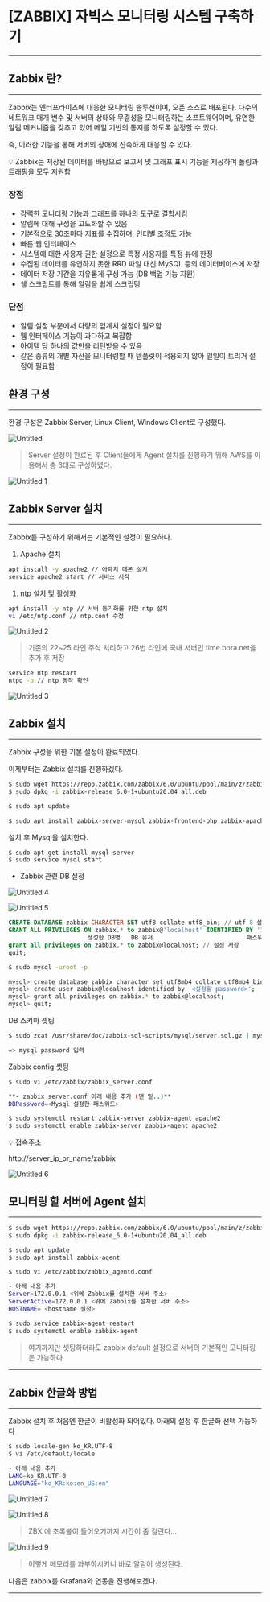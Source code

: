 # [ZABBIX] 자빅스 모니터링 시스템 구축하기

---

## Zabbix 란?

---

Zabbix는 엔터프라이즈에 대응한 모니터링 솔루션이며, 오픈 소스로 배포된다.
다수의 네트워크 매개 변수 및 서버의 상태와 무결성을 모니터링하는 소프트웨어이며, 유연한 알림 메커니즘을 갖추고 있어 메일 기반의 통지를 하도록 설정할 수 있다.

즉, 이러한 기능을 통해 서버의 장애에 신속하게 대응할 수 있다.

<aside>
💡 Zabbix는 저장된 데이터를 바탕으로 보고서 및 그래프 표시 기능을 제공하며 폴링과 트래핑을 모두 지원함

</aside>

### 장점

- 강력한 모니터링 기능과 그래프를 하나의 도구로 결합시킴
- 알림에 대해 구성을 고도화할 수 있음
- 기본적으로 30초마다 지표를 수집하며, 인터벌 조정도 가능
- 빠른 웹 인터페이스
- 시스템에 대한 사용자 권한 설정으로 특정 사용자를 특정 뷰에 한정
- 수집된 데이터를 유연하지 못한 RRD 파일 대신 MySQL 등의 데이터베이스에 저장
- 데이터 저장 기간을 자유롭게 구성 가능 (DB 백업 기능 지원)
- 쉘 스크립트를 통해 알림을 쉽게 스크립팅

### 단점

- 알림 설정 부분에서 다량의 임계치 설정이 필요함
- 웹 인터페이스 기능이 과다하고 복잡함
- 아이템 당 하나의 값만을 리턴받을 수 있음
- 같은 종류의 개별 자산을 모니터링할 때 템플릿이 적용되지 않아 일일이 트리거 설정이 필요함

## 환경 구성

---

환경 구성은 Zabbix Server, Linux Client, Windows Client로 구성했다.

![Untitled](https://user-images.githubusercontent.com/84123877/178692043-cd2d9d55-43f7-4903-b20b-3a8b89696fa0.png)

> Server 설정이 완료된 후 Client들에게 Agent 설치를 진행하기 위해 AWS를 이용해서 총 3대로 구성하였다.
> 

![Untitled 1](https://user-images.githubusercontent.com/84123877/178692009-96ff0eb7-3eb0-4835-980e-b8494cbbf3c6.png)

## Zabbix Server 설치

---

Zabbix를 구성하기 위해서는 기본적인 설정이 필요하다.

1. Apache 설치

```bash
apt install -y apache2 // 아파치 데몬 설치
service apache2 start // 서비스 시작
```

1. ntp 설치 및 활성화

```bash
apt install -y ntp // 서버 동기화를 위한 ntp 설치
vi /etc/ntp.conf // ntp.conf 수정
```

![Untitled 2](https://user-images.githubusercontent.com/84123877/178692012-a8cb8f69-8698-4861-a64d-c6d2033ba76a.png)

> 기존의 22~25 라인 주석 처리하고 26번 라인에 국내 서버인 time.bora.net을 추가 후 저장
> 

```bash
service ntp restart
ntpq -p // ntp 동작 확인
```

![Untitled 3](https://user-images.githubusercontent.com/84123877/178692016-b46624f0-a325-43f4-9c2d-51514ce67f41.png)

## Zabbix 설치

---

Zabbix 구성을 위한 기본 설정이 완료되었다.

이제부터는 Zabbix 설치를 진행하겠다.

```bash
$ sudo wget https://repo.zabbix.com/zabbix/6.0/ubuntu/pool/main/z/zabbix-release/zabbix-release_6.0-1+ubuntu20.04_all.deb
$ sudo dpkg -i zabbix-release_6.0-1+ubuntu20.04_all.deb

$ sudo apt update

$ sudo apt install zabbix-server-mysql zabbix-frontend-php zabbix-apache-conf zabbix-sql-scripts zabbix-agent
```

설치 후 Mysql을 설치한다.

```bash
$ sudo apt-get install mysql-server
$ sudo service mysql start
```

- Zabbix 관련 DB 설정

![Untitled 4](https://user-images.githubusercontent.com/84123877/178692019-acfc3f83-2f01-4c55-a94d-892bb9a3eee5.png)

![Untitled 5](https://user-images.githubusercontent.com/84123877/178692025-821b2444-e5f3-4473-af9d-b076ed94873e.png)

```sql
CREATE DATABASE zabbix CHARACTER SET utf8 collate utf8_bin; // utf 8 설정
GRANT ALL PRIVILEGES ON zabbix.* to zabbix@'localhost' IDENTIFIED BY '1234'; 
                      생성한 DB명   DB 유저                          패스워드
grant all privileges on zabbix.* to zabbix@localhost; // 설정 저장
quit;
```

```bash
$ sudo mysql -uroot -p

mysql> create database zabbix character set utf8mb4 collate utf8mb4_bin;
mysql> create user zabbix@localhost identified by '<설정할 password>';
mysql> grant all privileges on zabbix.* to zabbix@localhost;
mysql> quit;
```

DB 스키마 셋팅

```bash
$ sudo zcat /usr/share/doc/zabbix-sql-scripts/mysql/server.sql.gz | mysql -uzabbix -p zabbix

=> mysql password 입력
```

Zabbix config 셋팅

```bash
$ sudo vi /etc/zabbix/zabbix_server.conf

**- zabbix_server.conf 아래 내용 추가 (맨 밑..)**
DBPassword=<Mysql 설정한 패스워드>

$ sudo systemctl restart zabbix-server zabbix-agent apache2
$ sudo systemctl enable zabbix-server zabbix-agent apache2
```

<aside>
💡 접속주소

http://server_ip_or_name/zabbix

</aside>

![Untitled 6](https://user-images.githubusercontent.com/84123877/178692030-0c158d70-98cb-435c-88a9-8c3104ef4398.png)

## 모니터링 할 서버에 Agent 설치

---

```bash
$ sudo wget https://repo.zabbix.com/zabbix/6.0/ubuntu/pool/main/z/zabbix-release/zabbix-release_6.0-1+ubuntu20.04_all.deb
$ sudo dpkg -i zabbix-release_6.0-1+ubuntu20.04_all.deb

$ sudo apt update
$ sudo apt install zabbix-agent

$ sudo vi /etc/zabbix/zabbix_agentd.conf

- 아래 내용 추가
Server=172.0.0.1 <위에 Zabbix를 설치한 서버 주소>
ServerActive=172.0.0.1 <위에 Zabbix를 설치한 서버 주소>
HOSTNAME= <hostname 설정>

$ sudo service zabbix-agent restart
$ sudo systemctl enable zabbix-agent
```

> 여기까지만 셋팅하더라도 zabbix default 설정으로 서버의 기본적인 모니터링은 가능하다
> 

---

## Zabbix 한글화 방법

---

Zabbix 설치 후 처음엔 한글이 비활성화 되어있다. 아래의 설정 후 한글화 선택 가능하다

```bash
$ sudo locale-gen ko_KR.UTF-8
$ vi /etc/default/locale

- 아래 내용 추가
LANG=ko_KR.UTF-8
LANGUAGE="ko_KR:ko:en_US:en"
```

![Untitled 7](https://user-images.githubusercontent.com/84123877/178692034-7575bf65-fc30-4340-852d-e4e684501054.png)

![Untitled 8](https://user-images.githubusercontent.com/84123877/178692037-2f8946c2-21af-4158-a22b-6c6ec00017ec.png)

> ZBX 에 초록불이 들어오기까지 시간이 좀 걸린다…
> 

![Untitled 9](https://user-images.githubusercontent.com/84123877/178692039-dc30e5b7-dc4a-4baa-9913-c6dfaf59fe3c.png)

> 이렇게 메모리를 과부하시키니 바로 알림이 생성된다.
> 

다음은 zabbix를 Grafana와 연동을 진행해보겠다.

---
